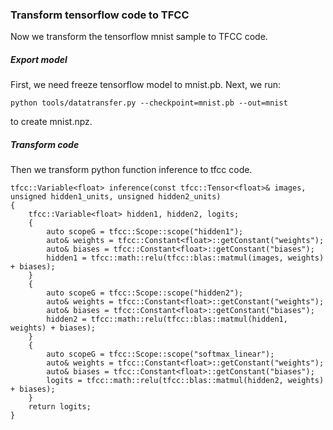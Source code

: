 ### Transform tensorflow code to TFCC
Now we transform the tensorflow mnist sample to TFCC code.

##### Export model
First, we need freeze tensorflow model to mnist.pb. Next, we run:
```
python tools/datatransfer.py --checkpoint=mnist.pb --out=mnist
```
to create mnist.npz.

##### Transform code
Then we transform python function inference to tfcc code.
```
tfcc::Variable<float> inference(const tfcc::Tensor<float>& images, unsigned hidden1_units, unsigned hidden2_units)
{
    tfcc::Variable<float> hidden1, hidden2, logits;
    {
        auto scopeG = tfcc::Scope::scope("hidden1");
        auto& weights = tfcc::Constant<float>::getConstant("weights");
        auto& biases = tfcc::Constant<float>::getConstant("biases");
        hidden1 = tfcc::math::relu(tfcc::blas::matmul(images, weights) + biases);
    }
    {
        auto scopeG = tfcc::Scope::scope("hidden2");
        auto& weights = tfcc::Constant<float>::getConstant("weights");
        auto& biases = tfcc::Constant<float>::getConstant("biases");
        hidden2 = tfcc::math::relu(tfcc::blas::matmul(hidden1, weights) + biases);
    }
    {
        auto scopeG = tfcc::Scope::scope("softmax_linear");
        auto& weights = tfcc::Constant<float>::getConstant("weights");
        auto& biases = tfcc::Constant<float>::getConstant("biases");
        logits = tfcc::math::relu(tfcc::blas::matmul(hidden2, weights) + biases);
    }
    return logits;
}
```
